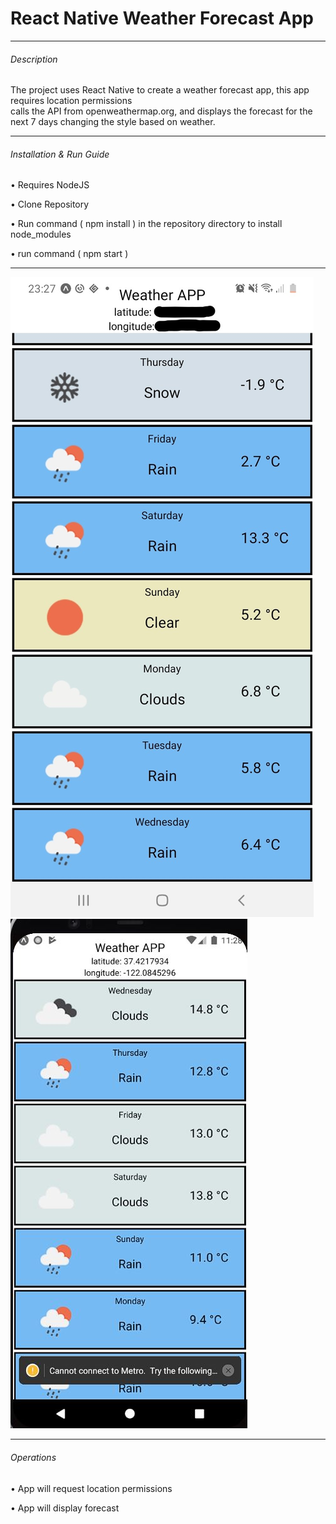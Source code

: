 # React Native Weather Forecast App
----------------------------------------

###### Description

The project uses React Native to create a weather forecast app, this app requires location permissions <br/>
calls the API from openweathermap.org, and displays the forecast for the next 7 days changing the style based on weather.

----------------------------------------

###### Installation & Run Guide

• Requires NodeJS

• Clone Repository

• Run command ( npm install ) in the repository directory to install node_modules

• run command ( npm start )

----------------------------------------

![App Example Image 1](imgs/example1.jpg)
![App Example Image 2](imgs/example2.JPG)

-----------------------------------------

###### Operations

• App will request location permissions

• App will display forecast
